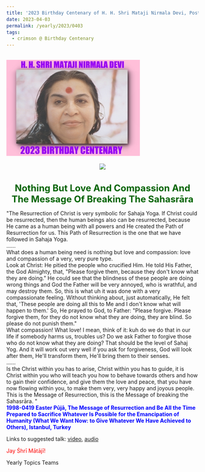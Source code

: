 ```yaml
---
title: '2023 Birthday Centenary of H. H. Shri Mataji Nirmala Devi, Post 11'
date: 2023-04-03
permalink: /yearly/2023/0403
tags:
  - crimson @ Birthday Centenary
---
```


<br>
<div style="text-align: left"><img src="/images/100Years.jpg" width="350" /></div><br>

<div style="text-align: center"><img src="/images/image1155_Kolkata_Collection.jpg" /></div>

<br>
<p style="color:DarkGreen; text-align:center">
<font size="+2"><b>Nothing But Love And Compassion And The Message Of Breaking The Sahasrāra</b><br></font>
</p>

<p>
"The Resurrection of Christ is very symbolic for Sahaja Yoga. If Christ could be resurrected, then the human beings also can be resurrected, because He came as a human being with all powers and He created the Path of Resurrection for us. This Path of Resurrection is the one that we have followed in Sahaja Yoga.<br>
......<br>
What does a human being need is nothing but love and compassion: love and compassion of a very, very pure type.<br>
Look at Christ: He pitied the people who crucified Him. He told His Father, the God Almighty, that, "Please forgive them, because they don't know what they are doing." He could see that the blindness of these people are doing wrong things and God the Father will be very annoyed, who is wrathful, and may destroy them. So, this is what uh it was done with a very compassionate feeling. Without thinking about, just automatically, He felt that, 'These people are doing all this to Me and I don't know what will happen to them.' So, He prayed to God, to Father: "Please forgive. Please forgive them, for they do not know what they are doing, they are blind. So please do not punish them."<br>
What compassion! What love! I mean, think of it: kuh do we do that in our life if somebody harms us, troubles us? Do we ask Father to forgive those who do not know what they are doing? That should be the level of Sahaj Yog. And it will work out very well if you ask for forgiveness, God will look after them, He'll transform them, He'll bring them to their senses.<br>
......<br>
Is the Christ within you has to arise, Christ within you has to guide, it is Christ within you who will teach you how to behave towards others and how to gain their confidence, and give them the love and peace, that you have now flowing within you, to make them very, very happy and joyous people. This is the Message of Resurrection, this is the Message of breaking the Sahasrāra. "<br>
<font color="blue"><b>1998-0419 Easter Pūjā, The Message of Resurrection and Be All the Time Prepared to Sacrifice Whatever Is Possible for the Emancipation of Humanity (What We Want Now: to Give Whatever We Have Achieved to Others), Istanbul, Turkey</b></font><br>
</p>

Links to suggested talk: <a href="https://vimeo.com/22432415"> video</a>, <a href="https://soundcloud.com/nirmala-vidya-portal/1998-04-19-easter-puja-m4a"> audio</a><br>

<p style="color:red;">Jay Śhrī Mātājī!<br></p>

<p>Yearly Topics Teams</p>
